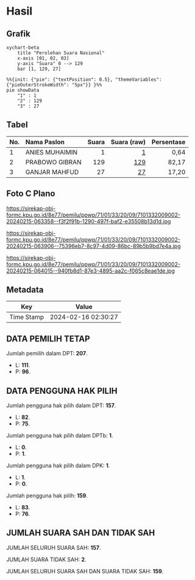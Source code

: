 # Hasil

## Grafik

```mermaid
xychart-beta
    title "Perolehan Suara Nasional"
    x-axis [01, 02, 03]
    y-axis "Suara" 0 --> 129
    bar [1, 129, 27]
```

```mermaid
%%{init: {"pie": {"textPosition": 0.5}, "themeVariables": {"pieOuterStrokeWidth": "5px"}} }%%
pie showData
    "1" : 1
    "2" : 129
    "3" : 27
```

## Tabel

| No. | Nama Paslon    | Suara | Suara (raw) | Persentase |
|:--- |:-------------- | -----:| -----------:| ----------:|
| 1   | ANIES MUHAIMIN | 1     | [1][p-1]    | 0,64       |
| 2   | PRABOWO GIBRAN | 129   | [129][p-2]  | 82,17      |
| 3   | GANJAR MAHFUD  | 27    | [27][p-3]   | 17,20      |


[p-1]: https://github.com/gigit-pemilu/pemilu-2024/blob/main/pilpres/hitung-suara/sub/71-sulawesi-utara/sub/01-bolaang-mongondow/sub/33-dumoga/sub/2009-siniyung-satu/sub/002-tps/sub/paslon-1.txt
[p-2]: https://github.com/gigit-pemilu/pemilu-2024/blob/main/pilpres/hitung-suara/sub/71-sulawesi-utara/sub/01-bolaang-mongondow/sub/33-dumoga/sub/2009-siniyung-satu/sub/002-tps/sub/paslon-2.txt
[p-3]: https://github.com/gigit-pemilu/pemilu-2024/blob/main/pilpres/hitung-suara/sub/71-sulawesi-utara/sub/01-bolaang-mongondow/sub/33-dumoga/sub/2009-siniyung-satu/sub/002-tps/sub/paslon-3.txt

## Foto C Plano

https://sirekap-obj-formc.kpu.go.id/8e77/pemilu/ppwp/71/01/33/20/09/7101332009002-20240215-063358--f3f2f91b-1290-497f-baf2-e35508b13d1d.jpg

https://sirekap-obj-formc.kpu.go.id/8e77/pemilu/ppwp/71/01/33/20/09/7101332009002-20240215-063906--75396eb7-8c97-4d09-86bc-89b5b9bd7e4a.jpg

https://sirekap-obj-formc.kpu.go.id/8e77/pemilu/ppwp/71/01/33/20/09/7101332009002-20240215-064015--940fb8d1-87e3-4895-aa2c-f065c8eae1de.jpg


## Metadata

| Key        | Value               |
| ---------- | ------------------- |
| Time Stamp | 2024-02-16 02:30:27 |


## DATA PEMILIH TETAP

Jumlah pemilih dalam DPT: **207**.
 * L: **111**.
 * P: **96**.

## DATA PENGGUNA HAK PILIH

Jumlah pengguna hak pilih dalam DPT: **157**.
 * L: **82**.
 * P: **75**.

Jumlah pengguna hak pilih dalam DPTb: **1**.
 * L: **0**.
 * P: **1**.

Jumlah pengguna hak pilih dalam DPK: **1**.
 * L: **1**.
 * P: **0**.

Jumlah pengguna hak pilih: **159**.
 * L: **83**.
 * P: **76**.

## JUMLAH SUARA SAH DAN TIDAK SAH

JUMLAH SELURUH SUARA SAH: **157**.

JUMLAH SUARA TIDAK SAH: **2**.

JUMLAH SELURUH SUARA SAH DAN SUARA TIDAK SAH: **159**.


